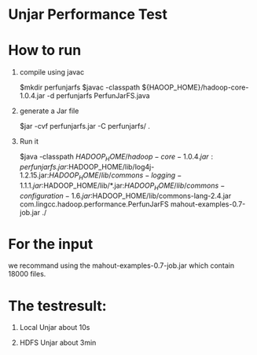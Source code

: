 Unjar Performance Test
======================

# How to  run

1. compile using javac

    $mkdir perfunjarfs
    $javac -classpath ${HAOOP_HOME}/hadoop-core-1.0.4.jar -d perfunjarfs  PerfunJarFS.java


2. generate a Jar file

    $jar -cvf perfunjarfs.jar -C perfunjarfs/ .

3. Run it

    $java -classpath $HADOOP_HOME/hadoop-core-1.0.4.jar:perfunjarfs.jar:$HADOOP_HOME/lib/log4j-1.2.15.jar:$HADOOP_HOME/lib/commons-logging-1.1.1.jar:$HADOOP_HOME/lib/*.jar:$HADOOP_HOME/lib/commons-configuration-1.6.jar:$HADOOP_HOME/lib/commons-lang-2.4.jar  com.lingcc.hadoop.performance.PerfunJarFS mahout-examples-0.7-job.jar ./


# For the input
  we recommand using the mahout-examples-0.7-job.jar which contain 18000 files.


# The testresult:

1. Local Unjar
    about 10s

2. HDFS Unjar
    about 3min

